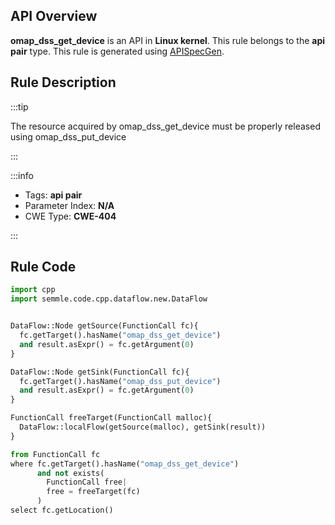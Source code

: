 ---
---


## API Overview
**omap_dss_get_device** is an API in **Linux kernel**. This rule belongs to the **api pair** type. This rule is generated using [APISpecGen](../../tools/APISpecGen).
## Rule Description

:::tip

The resource acquired by omap_dss_get_device must be properly released using omap_dss_put_device

:::

:::info

- Tags: **api pair**
- Parameter Index: **N/A**
- CWE Type: **CWE-404**

:::

## Rule Code
```python
import cpp
import semmle.code.cpp.dataflow.new.DataFlow


DataFlow::Node getSource(FunctionCall fc){
  fc.getTarget().hasName("omap_dss_get_device")
  and result.asExpr() = fc.getArgument(0)
}

DataFlow::Node getSink(FunctionCall fc){
  fc.getTarget().hasName("omap_dss_put_device")
  and result.asExpr() = fc.getArgument(0)
}

FunctionCall freeTarget(FunctionCall malloc){
  DataFlow::localFlow(getSource(malloc), getSink(result))
}

from FunctionCall fc
where fc.getTarget().hasName("omap_dss_get_device")
      and not exists(
        FunctionCall free| 
        free = freeTarget(fc)
      )
select fc.getLocation()

    
```